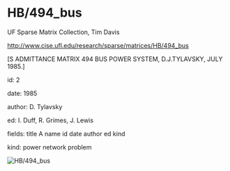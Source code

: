 # HB/494_bus

 UF Sparse Matrix Collection, Tim Davis

 http://www.cise.ufl.edu/research/sparse/matrices/HB/494_bus

 [S ADMITTANCE MATRIX  494 BUS POWER SYSTEM, D.J.TYLAVSKY, JULY 1985.]

 id: 2

 date: 1985

 author: D. Tylavsky

 ed: I. Duff, R. Grimes, J. Lewis

 fields: title A name id date author ed kind

 kind: power network problem

![HB/494_bus](http://www2.research.att.com/~yifanhu/GALLERY/GRAPHS/GIF_SMALL/HB@494_bus.gif)